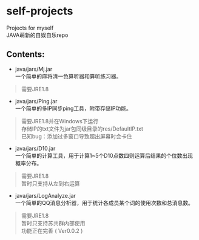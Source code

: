 # self-projects
Projects for myself  
JAVA萌新的自娱自乐repo

## Contents:
* java/jars/Mj.jar  
一个简单的麻将清一色算听器和算听练习器。
> 需要JRE1.8
* java/jars/Ping.jar  
一个简单的多IP同步ping工具，附带存储IP功能。
> 需要JRE1.8并在Windows下运行  
> 存储IP的txt文件为jar包同级目录的res/DefaultIP.txt  
> 已知bug：添加过多窗口导致超出屏幕时会卡住
* java/jars/D10.jar  
一个简单的计算工具，用于计算1~5个D10点数四则运算后结果的个位数出现概率分布。
> 需要JRE1.8  
> 暂时只支持从左到右运算
* java/jars/LogAnalyze.jar  
一个简单的QQ消息分析器，用于统计各成员某个词的使用次数和总消息数。
> 需要JRE1.8  
> 暂时只支持苏共群内部使用  
> 功能正在完善 ( Ver0.0.2 )